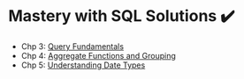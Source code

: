 # Mastery with SQL Solutions ✔️

* Chp 3: [Query Fundamentals](https://github.com/carlcorder/mastery-with-sql-solutions/blob/master/exercises-chp3.md)
* Chp 4: [Aggregate Functions and Grouping](https://github.com/carlcorder/mastery-with-sql-solutions/blob/master/exercises-chp4.md)
* Chp 5: [Understanding Date Types](https://github.com/carlcorder/mastery-with-sql-solutions/blob/master/exercises-chp5.md)
